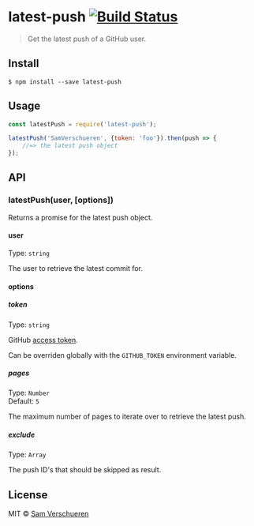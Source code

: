 # latest-push [![Build Status](https://travis-ci.org/SamVerschueren/latest-push.svg?branch=master)](https://travis-ci.org/SamVerschueren/latest-push)

> Get the latest push of a GitHub user.


## Install

```
$ npm install --save latest-push
```


## Usage

```js
const latestPush = require('latest-push');

latestPush('SamVerschueren', {token: 'foo'}).then(push => {
	//=> the latest push object
});
```


## API

### latestPush(user, [options])

Returns a promise for the latest push object.

#### user

Type: `string`

The user to retrieve the latest commit for.

#### options

##### token

Type: `string`

GitHub [access token](https://github.com/settings/tokens/new).

Can be overriden globally with the `GITHUB_TOKEN` environment variable.

##### pages

Type: `Number`  
Default: `5`

The maximum number of pages to iterate over to retrieve the latest push.

##### exclude

Type: `Array`

The push ID's that should be skipped as result.


## License

MIT © [Sam Verschueren](http://github.com/SamVerschueren)
